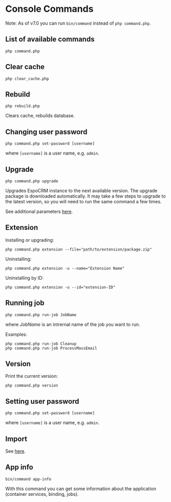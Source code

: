 # Console Commands

Note: As of v7.0 you can run `bin/command` instead of `php command.php`.

## List of available commands

```
php command.php
```

## Clear cache

```
php clear_cache.php
```

## Rebuild

```
php rebuild.php
```

Clears cache, rebuilds database.


## Changing user password

```
php command.php set-password [username]
```

where `[username]` is a user name, e.g. `admin`.

## Upgrade

```
php command.php upgrade
```

Upgrades EspoCRM instance to the next available version. The upgrade package is downloaded automatically. It may take a few steps to upgrade to the latest version, so you will need to run the same command a few times.

See additional parameters [here](upgrading.md#additional-parameters).

## Extension


Installing or upgrading:

```
php command.php extension --file="path/to/extension/package.zip"
```

Uninstalling:

```
php command.php extension -u --name="Extension Name"
```

Uninstalling by ID:

```
php command.php extension -u --id="extension-ID"
```

## Running job

```
php command.php run-job JobName
```

where *JobName* is an intrernal name of the job you want to run.

Examples:

```
php command.php run-job Cleanup
php command.php run-job ProcessMassEmail
```

## Version

Print the current version:

```
php command.php version
```

## Setting user password


```
php command.php set-password [username]
```

where `[username]` is a user name, e.g. `admin`.

## Import

See [here](import.md#console-commands).

## App info

```
bin/command app-info
```

With this command you can get some information about the application (container services, binding, jobs).
